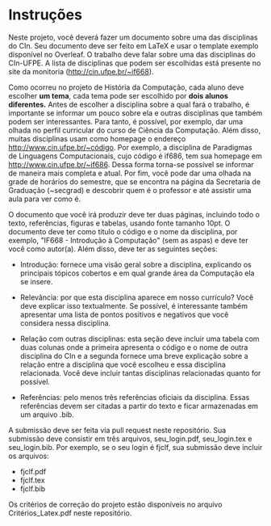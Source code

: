 ﻿<h1>Instruções</h1>

Neste projeto, você deverá fazer um documento sobre uma das disciplinas do CIn. Seu documento deve ser feito em LaTeX e usar o template exemplo disponível no Overleaf. O trabalho deve falar sobre uma das disciplinas do CIn-UFPE. A lista de disciplinas que podem ser escolhidas está presente no site da monitoria (http://cin.ufpe.br/~if668).<br>

Como ocorreu no projeto de História da Computação, cada aluno deve escolher <b>um tema</b>, cada tema pode ser escolhido por <b>dois alunos diferentes.</b> Antes de escolher a disciplina sobre a qual fará o trabalho, é importante se informar um pouco sobre ela e outras disciplinas que também podem ser interessantes. Para tanto, é possível, por exemplo, dar uma olhada no perfil curricular do curso de Ciência da Computação. Além disso, muitas disciplinas usam como homepage o endereço http://www.cin.ufpe.br/~código. Por exemplo, a disciplina de Paradigmas de Linguagens Computacionais, cujo código é if686, tem sua homepage em http://www.cin.ufpe.br/~if686. Dessa forma torna-se possível se informar de maneira mais completa e atual. Por fim, você pode dar uma olhada na grade de horários do semestre, que se encontra na página da Secretaria de Graduação (~secgrad) e descobrir quem é o professor e até assistir uma aula para ver como é.<br>

O documento que você irá produzir deve ter duas páginas, incluindo todo o texto, referências, figuras e tabelas, usando fonte tamanho 10pt. O documento deve ter como título o código e o nome da disciplina, por exemplo, "IF668 - Introdução à Computação" (sem as aspas) e deve ter você como autor(a). Além disso, deve ter as seguintes seções: 

- Introdução: fornece uma visão geral sobre a disciplina, explicando os principais tópicos cobertos e em qual grande área da Computação ela se insere. 

- Relevância: por que esta disciplina aparece em nosso currículo? Você deve explicar isso textualmente. Se possível, é interessante também apresentar uma lista de pontos positivos e negativos que você considera nessa disciplina. 

- Relação com outras disciplinas: esta seção deve incluir uma tabela com duas colunas onde a primeira apresenta o código e o nome de outra disciplina do CIn e a segunda fornece uma breve explicação sobre a relação entre a disciplina que você escolheu e essa disciplina relacionada. Você deve incluir tantas disciplinas relacionadas quanto for possível. 

- Referências: pelo menos três referências oficiais da disciplina. Essas referências devem ser citadas a partir do texto e ficar armazenadas em um arquivo .bib. 

A submissão deve ser feita via pull request neste repositório. Sua submissão deve consistir em três arquivos, seu_login.pdf, seu_login.tex e seu_login.bib. Por exemplo, se o seu login é fjclf, sua submissão deve incluir os arquivos:

- fjclf.pdf
- fjclf.tex
- fjclf.bib


Os critérios de correção do projeto estão disponíveis no arquivo Critérios_Latex.pdf neste repositório.
